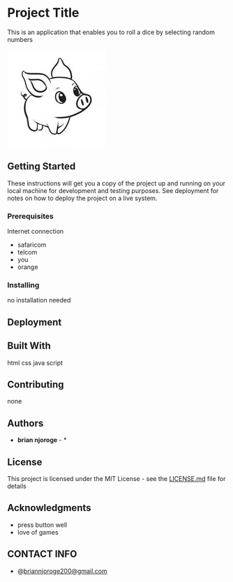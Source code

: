 # Project Title
This is an application that enables you to roll a dice by selecting random numbers


![pig](./images/pig.jpeg)
## Getting Started

These instructions will get you a copy of the project up and running on your local machine for development and testing purposes. See deployment for notes on how to deploy the project on a live system.

### Prerequisites

Internet connection


* safaricom
* telcom
* you
* orange


### Installing
no installation needed



## Deployment



## Built With

html 
css
java script
## Contributing

none

## Authors


* **brian njoroge** - *



## License

This project is licensed under the MIT License - see the [LICENSE.md](LICENSE.md) file for details

## Acknowledgments

* press button well
* love of games

## CONTACT INFO
* @briannjoroge200@gmail.com